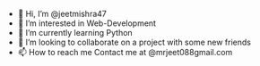 - 👋 Hi, I’m @jeetmishra47 
- 👀 I’m interested in Web-Development
- 🌱 I’m currently learning Python
- 💞️ I’m looking to collaborate on a project with some new friends
- 📫 How to reach me Contact me at @mrjeet088gmail.com

<!---
jeet4747/jeet4747 is a ✨ special ✨ repository because its `README.md` (this file) appears on your GitHub profile.
You can click the Preview link to take a look at your changes.
--->
